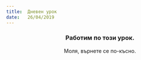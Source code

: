 ```yaml
---
title:  Дневен урок
date:   26/04/2019
---
```


### <center>Работим по този урок.</center>
<center>Моля, върнете се по-късно.</center>